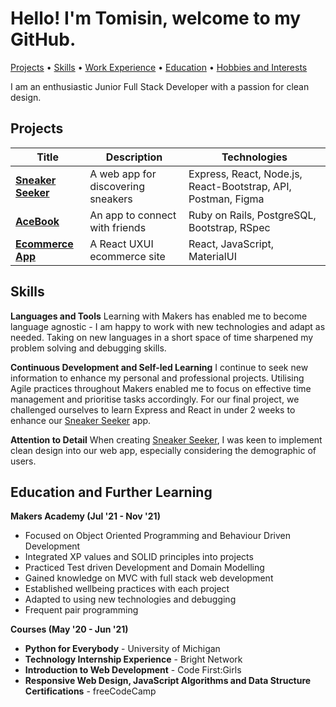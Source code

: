 # Hello! I'm Tomisin, welcome to my GitHub.

[Projects](#Projects) • [Skills](#Skills) • [Work Experience](#Work-Experience) • [Education](#Education) • [Hobbies and Interests](#Hobbies-and-Interests)

I am an enthusiastic Junior Full Stack Developer with a passion for clean design.

## Projects

|Title|Description|Technologies|
| --- | --- | --- |
|**[Sneaker Seeker](https://github.com/InfobyAdrienne/Sneaker-Seeker-Demo)**|A web app for discovering sneakers| Express, React, Node.js, React-Bootstrap, API, Postman, Figma|
|**[AceBook](https://github.com/Jessocxz98/acebook-anti-social-media-inc)**|An app to connect with friends|Ruby on Rails, PostgreSQL, Bootstrap, RSpec|
|**[Ecommerce App](https://github.com/TomisinJ/ecommerce-app)**|A React UXUI ecommerce site |React, JavaScript, MaterialUI|

## Skills

**Languages and Tools**
Learning with Makers has enabled me to become language agnostic - I am happy to work with new technologies and adapt as needed. Taking on new languages in a short space of time sharpened my problem solving and debugging skills.

**Continuous Development and Self-led Learning**
I continue to seek new information to enhance my personal and professional projects. Utilising Agile practices throughout Makers enabled me to focus on effective time management and prioritise tasks accordingly. For our final project, we challenged ourselves to learn Express and React in under 2 weeks to enhance our [Sneaker Seeker](https://github.com/InfobyAdrienne/Sneaker-Seeker-Demo) app.

**Attention to Detail**
When creating [Sneaker Seeker](https://github.com/InfobyAdrienne/Sneaker-Seeker-Demo), I was keen to implement clean design into our web app, especially considering the demographic of users.

## Education and Further Learning

**Makers Academy (Jul '21 - Nov '21)**

- Focused on Object Oriented Programming and Behaviour Driven Development
- Integrated XP values and SOLID principles into projects 
- Practiced Test driven Development and Domain Modelling
- Gained knowledge on MVC with full stack web development
- Established wellbeing practices with each project
- Adapted to using new technologies and debugging
- Frequent pair programming

**Courses (May '20 - Jun '21)**

- **Python for Everybody** - University of Michigan
- **Technology Internship Experience** - Bright Network
- **Introduction to Web Development** - Code First:Girls
- **Responsive Web Design, JavaScript Algorithms and Data Structure Certifications** - freeCodeCamp
